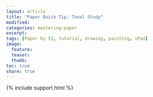 ```yaml
---
layout: article
title: "Paper Quick Tip: Tonal Study"
modified:
categories: mastering-paper
excerpt:
tags: [Paper by 53, tutorial, drawing, painting, iPad]
image:
  feature:
  teaser:
  thumb:
toc: true
share: true  
---
```


{% include support.html %}